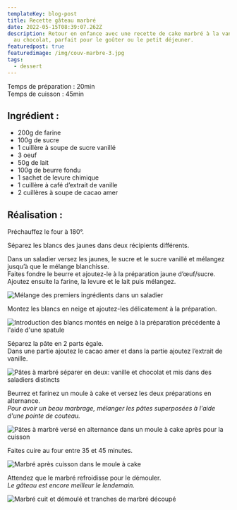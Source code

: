 ```yaml
---
templateKey: blog-post
title: Recette gâteau marbré
date: 2022-05-15T08:39:07.262Z
description: Retour en enfance avec une recette de cake marbré à la vanille et
  au chocolat, parfait pour le goûter ou le petit déjeuner.
featuredpost: true
featuredimage: /img/couv-marbre-3.jpg
tags:
  - dessert
---
```

Temps de préparation : 20min\
Temps de cuisson : 45min

## Ingrédient :

* 200g de farine
* 100g de sucre
* 1 cuillère à soupe de sucre vanillé
* 3 oeuf
* 50g de lait
* 100g de beurre fondu
* 1 sachet de levure chimique
* 1 cuillère à café d’extrait de vanille
* 2 cuillères à soupe de cacao amer

## Réalisation :

Préchauffez le four à 180°.

Séparez les blancs des jaunes dans deux récipients différents.

Dans un saladier versez les jaunes, le sucre et le sucre vanillé et mélangez jusqu’à que le mélange blanchisse.\
Faites fondre le beurre et ajoutez-le à la préparation jaune d’œuf/sucre.\
Ajoutez ensuite la farine, la levure et le lait puis mélangez.

![Mélange des premiers ingrédients dans un saladier ](/img/prepa-pate-marbre.jpg "Préparation marbré")

Montez les blancs en neige et ajoutez-les délicatement à la préparation.

![Introduction des blancs montés en neige à la préparation précédente à l'aide d'une spatule](/img/introduction-blanc-en-neige-marbre.jpg "Introduction des blancs en neige ")

Séparez la pâte en 2 parts égale.\
Dans une partie ajoutez le cacao amer et dans la partie ajoutez l’extrait de vanille.

![Pâtes à marbré séparer en deux: vanille et chocolat et mis dans des saladiers distincts ](/img/pate-vanille-et-chocolat.png "Les 2 pâtes à marbré")

Beurrez et farinez un moule à cake et versez les deux préparations en alternance.\
*Pour avoir un beau marbrage, mélanger les pâtes superposées à l'aide d'une pointe de couteau.* 

![Pâtes à marbré versé en alternance dans un moule à cake après pour la cuisson](/img/marbre-avant-cuisson.jpg "Marbré avant cuisson")

Faites cuire au four entre 35 et 45 minutes.

![Marbré après cuisson dans le moule à cake ](/img/marbre-cuit.jpg "Marbré après cuisson")

Attendez que le marbré refroidisse pour le démouler. \
*Le gâteau est encore meilleur le lendemain.* 

![Marbré cuit et démoulé et tranches de marbré découpé](/img/marbre-fini.jpg "Marbré cuit et démoulé")